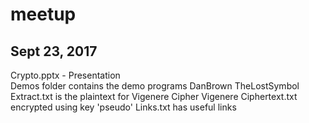 # meetup
## Sept 23, 2017

Crypto.pptx - Presentation <br>
Demos folder contains the demo programs
DanBrown TheLostSymbol Extract.txt is the plaintext for Vigenere Cipher
Vigenere Ciphertext.txt encrypted using key 'pseudo'
Links.txt has useful links
